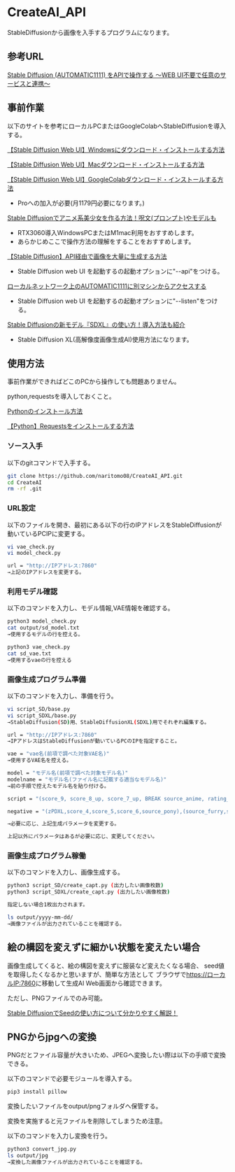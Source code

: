# CreateAI_API

StableDiffusionから画像を入手するプログラムになります。

## 参考URL

[Stable Diffusion (AUTOMATIC1111) をAPIで操作する ～WEB UI不要で任意のサービスと連携～](https://note.com/rcat999/n/n1beb8d75d334#549b1d65-7771-4478-9578-af0377abb956)

## 事前作業

以下のサイトを参考にローカルPCまたはGoogleColabへStableDiffusionを導入する。

[【Stable Diffusion Web UI】Windowsにダウンロード・インストールする方法](https://soroban.highreso.jp/article/article-036)

[【Stable Diffusion Web UI】Macダウンロード・インストールする方法](https://soroban.highreso.jp/article/article-037)

[【Stable Diffusion Web UI】GoogleColabダウンロード・インストールする方法](https://soroban.highreso.jp/article/article-037)

* Proへの加入が必要(月1179円必要になります。)

[Stable Diffusionでアニメ系美少女を作る方法！呪文(プロンプト)やモデルも](https://romptn.com/article/6236)

* RTX3060導入WindowsPCまたはM1mac利用をおすすめします。
* あらかじめここで操作方法の理解をすることをおすすめします。

[【Stable Diffusion】API経由で画像を大量に生成する方法](https://product.plex.co.jp/entry/stable-diffusion-via-api)

* Stable Diffusion web UI を起動するの起動オプションに"--api"をつける。

[ローカルネットワーク上のAUTOMATIC1111に別マシンからアクセスする](https://qiita.com/kume_negitoro/items/2e4f667cf6e0aee9fab4)

* Stable Diffusion web UI を起動するの起動オプションに"--listen"をつける。

[Stable Diffusionの新モデル『SDXL』の使い方！導入方法も紹介](https://romptn.com/article/9688)

* Stable Diffusion XL(高解像度画像生成AI)使用方法になります。

## 使用方法

事前作業ができればどこのPCから操作しても問題ありません。

python,requestsを導入しておくこと。

[Pythonのインストール方法](https://www.klv.co.jp/corner/python-opencv-python-install.html)

[【Python】Requestsをインストールする方法](https://pg-chain.com/python-requests-install)

### ソース入手

以下のgitコマンドで入手する。

```bash
git clone https://github.com/naritomo08/CreateAI_API.git
cd CreateAI
rm -rf .git
```

### URL設定

以下のファイルを開き、最初にある以下の行のIPアドレスをStableDiffusionが動いているPCIPに変更する。

```bash
vi vae_check.py
vi model_check.py

url = "http://IPアドレス:7860"
→上記のIPアドレスを変更する。
```

### 利用モデル確認

以下のコマンドを入力し、モデル情報,VAE情報を確認する。

```bash
python3 model_check.py
cat output/sd_model.txt
→使用するモデルの行を控える。

python3 vae_check.py
cat sd_vae.txt
→使用するvaeの行を控える
```

### 画像生成プログラム準備

以下のコマンドを入力し、準備を行う。

```bash
vi script_SD/base.py
vi script_SDXL/base.py
→StableDiffusion(SD)用、StableDiffusionXL(SDXL)用でそれぞれ編集する。

url = "http://IPアドレス:7860"
→IPアドレスはStableDiffusionが動いているPCのIPを指定すること。

vae = "vae名(前項で調べた対象VAE名)"
→使用するVAE名を控える。

model = "モデル名(前項で調べた対象モデル名)"
modelname = "モデル名(ファイル名に記載する適当なモデル名)"
→前の手順で控えたモデル名を貼り付ける。

script = "(score_9, score_8_up, score_7_up, BREAK source_anime, rating_explicit), (best quality, masterpiece, uncensored, high quality, ultra detailed, extremely detailed CG,beautiful face, beautiful eyes, beautiful hair, kawaii),(1girl,solo), blue hair,long hair,straight hair,red eyes,long eyelashes,drooping eyes,mediun breasts,school_uniform,skirt,street,full body,standing"

negative = "(zPDXL,score_4,score_5,score_6,source_pony),(source_furry,source_cartoon,lowres,bad anatomy,bad hands,censored,text,error,missing fingers,extra digit,fewer digits,cropped,worst quality,low quality,normal quality,jpeg artifacts,signature,watermark,username,blurry,artist name,messy color,deformed fingers,bad,distracted,hyper realistic),(nsfw,nude,nippless,public hair,revealing clothes,bed,on bed,bed room,private parts,take off clothes),asuna \(blue archive\), blue archive"

→必要に応じ、上記生成パラメータを変更する。

上記以外にパラメータはあるが必要に応じ、変更してください。
```

### 画像生成プログラム稼働

以下のコマンドを入力し、画像生成する。

```bash
python3 script_SD/create_capt.py (出力したい画像枚数)
python3 script_SDXL/create_capt.py (出力したい画像枚数)

指定しない場合1枚出力されます。

ls output/yyyy-mm-dd/
→画像ファイルが出力されていることを確認する。
```

## 絵の構図を変えずに細かい状態を変えたい場合

画像生成してくると、絵の構図を変えずに服装など変えたくなる場合、
seed値を取得したくなるかと思いますが、簡単な方法として
ブラウザで<https://ローカルIP:7860>に移動して生成AI
Web画面から確認できます。

ただし、PNGファイルでのみ可能。

[Stable DiffusionでSeedの使い方について分かりやすく解説！](https://ai-illust-kouryaku.com/?p=4000#index_id1)

## PNGからjpgへの変換

PNGだとファイル容量が大きいため、JPEGへ変換したい際は以下の手順で変換できる。

以下のコマンドで必要モジュールを導入する。

```bash
pip3 install pillow
```

変換したいファイルをoutput/pngフォルダへ保管する。

変換を実施すると元ファイルを削除してしまうため注意。

以下のコマンドを入力し変換を行う。

```bash
python3 convert_jpg.py
ls output/jpg
→変換した画像ファイルが出力されていることを確認する。
```
